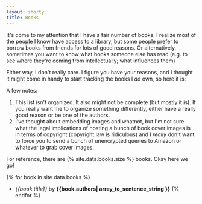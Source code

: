 ```yaml
---
layout: shorty
title: Books
---
```

It's come to my attention that I have a fair number of books.
I realize most of the people I know have access to a library,
but some people prefer to borrow books from friends for lots of good reasons.
Or alternatively, sometimes you want to know what books someone else has read
(e.g. to see where they're coming from intellectually; what influences them)

Either way, I don't really care. I figure you have your reasons,
and I thought it might come in handy to start tracking the books I *do* own,
so here it is:

A few notes:

1. This list isn't organized. It also might not be complete (but mostly it is).
If you really want me to organize something differently, either have a really good reason or be one of the authors.
2. I've thought about embedding images and whatnot,
  but I'm not sure what the legal implications of hosting a bunch of book cover images is in terms of copyright
  (copyright law is ridiculous)
  and I *really* don't want to force you to send a bunch of unencrypted queries to Amazon or whatever to grab cover images.

For reference, there are {% site.data.books.size %} books. Okay here we go!

{% for book in site.data.books %}
- *{{book.title}}* by **{{book.authors| array_to_sentence_string }}**
{% endfor %}